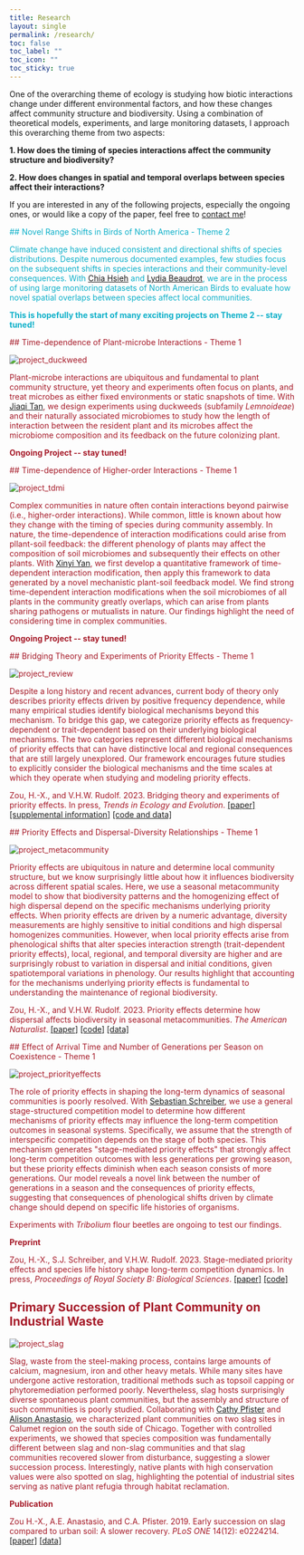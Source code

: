 ```yaml
---
title: Research
layout: single
permalink: /research/
toc: false
toc_label: ""
toc_icon: ""
toc_sticky: true
---
```


One of the overarching theme of ecology is studying how biotic interactions change under different environmental factors, and how these changes affect community structure and biodiversity. Using a combination of theoretical models, experiments, and large monitoring datasets, I approach this overarching theme from two aspects:

**1. How does the timing of species interactions affect the community structure and biodiversity?**

**2. How does changes in spatial and temporal overlaps between species affect their interactions?**

If you are interested in any of the following projects, especially the ongoing ones, or would like a copy of the paper, feel free to [contact me](mailto:hz70@rice.edu)!

<span style="color: #0eb0c9;">
## Novel Range Shifts in Birds of North America - Theme 2
<span>

Climate change have induced consistent and directional shifts of species distributions. Despite numerous documented examples, few studies focus on the subsequent shifts in species interactions and their community-level consequences. With [Chia Hsieh](https://chiahsieh72.wixsite.com/chiahsieh) and [Lydia Beaudrot](https://lydiabeaudrot.weebly.com/), we are in the process of using large monitoring datasets of North American Birds to evaluate how novel spatial overlaps between species affect local communities. 

**This is hopefully the start of many exciting projects on Theme 2  -- stay tuned!**

<span style="color: #a61b29;">
## Time-dependence of Plant-microbe Interactions - Theme 1
<span>

![project_duckweed](/images/project_duckweed.jpg)

Plant-microbe interactions are ubiquitous and fundamental to plant community structure, yet theory and experiments often focus on plants, and treat microbes as either fixed environments or static snapshots of time. With [Jiaqi Tan](https://jiaqitan.wixsite.com/mysite), we design experiments using duckweeds (subfamily *Lemnoideae*) and their naturally associated microbiomes to study how the length of interaction between the resident plant and its microbes affect the microbiome composition and its feedback on the future colonizing plant.

**Ongoing Project -- stay tuned!**

<span style="color: #a61b29;">
## Time-dependence of Higher-order Interactions - Theme 1
<span>

![project_tdmi](/images/project_tdmi.png)

Complex communities in nature often contain interactions beyond pairwise (i.e., higher-order interactions). While common, little is known about how they change with the timing of species during community assembly. In nature, the time-dependence of interaction modifications could arise from pllant-soil feedback: the different phenology of plants may affect the composition of soil microbiomes and subsequently their effects on other plants. With [Xinyi Yan](https://xinyi-yan.github.io/), we first develop a quantitative framework of time-dependent interaction modification, then apply this framework to data generated by a novel mechanistic plant-soil feedback model. We find strong time-dependent interaction modifications when the soil microbiomes of all plants in the community greatly overlaps, which can arise from plants sharing pathogens or mutualists in nature. Our findings highlight the need of considering time in complex communities.

**Ongoing Project -- stay tuned!**

<span style="color: #a61b29;">
## Bridging Theory and Experiments of Priority Effects - Theme 1
<span>

![project_review](/images/project_rev.png)

Despite a long history and recent advances, current body of theory only describes priority effects driven by positive frequency dependence, while many empirical studies identify biological mechanisms beyond this mechanism. To bridge this gap, we categorize priority effects as frequency-dependent or trait-dependent based on their underlying biological mechanisms. The two categories represent different biological mechanisms of priority effects that can have distinctive local and regional consequences that are still largely unexplored. Our framework encourages future studies to explicitly consider the biological mechanisms and the time scales at which they operate when studying and modeling priority effects.

Zou, H.-X., and V.H.W. Rudolf. 2023. Bridging theory and experiments of priority effects. In press, *Trends in Ecology and Evolution*. [[paper]](/files/Zou2023_TrendsEcolEvol.pdf) [[supplemental information]](https://www.sciencedirect.com/science/article/pii/S0169534723002124?via%3Dihub#s0070:~:text=files%20included%20with-,this,-article) [[code and data]](https://github.com/hengxingzou/Zou2023TrendsEcolEvol)

<span style="color: #a61b29;">
## Priority Effects and Dispersal-Diversity Relationships - Theme 1
<span>

![project_metacommunity](/images/project_me.png)

Priority effects are ubiquitous in nature and determine local community structure, but we know surprisingly little about how it influences biodiversity across different spatial scales. Here, we use a seasonal metacommunity model to show that biodiversity patterns and the homogenizing effect of high dispersal depend on the specific mechanisms underlying priority effects. When priority effects are driven by a numeric advantage, diversity measurements are highly sensitive to initial conditions and high dispersal homogenizes communities. However, when local priority effects arise from phenological shifts that alter species interaction strength (trait-dependent priority effects), local, regional, and temporal diversity are higher and are surprisingly robust to variation in dispersal and initial conditions, given spatiotemporal variations in phenology. Our results highlight that accounting for the mechanisms underlying priority effects is fundamental to understanding the maintenance of regional biodiversity.

Zou, H.-X., and V.H.W. Rudolf. 2023. Priority effects determine how dispersal affects biodiversity in seasonal metacommunities. *The American Naturalist*. [[paper]](https://doi.org/10.1086/725039) [[code]](https://github.com/hengxingzou/Zou2023AmNat) [[data]](https://doi.org/10.5061/dryad.sbcc2frb4)

<span style="color: #a61b29;">
## Effect of Arrival Time and Number of Generations per Season on Coexistence - Theme 1
<span>

![project_priorityeffects](/images/project_pe.png)

The role of priority effects in shaping the long-term dynamics of seasonal communities is poorly resolved. With [Sebastian Schreiber](https://schreiber.faculty.ucdavis.edu/), we use a general stage-structured competition model to determine how different mechanisms of priority effects may influence the long-term competition outcomes in seasonal systems. Specifically, we assume that the strength of interspecific competition depends on the stage of both species. This mechanism generates "stage-mediated priority effects" that strongly affect long-term competition outcomes with less generations per growing season, but these priority effects diminish when each season consists of more generations. Our model reveals a novel link between the number of generations in a season and the consequences of priority effects, suggesting that consequences of phenological shifts driven by climate change should depend on specific life histories of organisms.

Experiments with *Tribolium* flour beetles are ongoing to test our findings.

**Preprint**

Zou, H.-X., S.J. Schreiber, and V.H.W. Rudolf. 2023. Stage-mediated priority effects and species life history shape long-term competition dynamics. In press, *Proceedings of Royal Society B: Biological Sciences*. [[paper]](/files/Zou2023_ProcRSocB.pdf) [[code]](https://github.com/hengxingzou/Zou2023ProcRSocB)

## Primary Succession of Plant Community on Industrial Waste

![project_slag](/images/project_slag.jpg)

Slag, waste from the steel-making process, contains large amounts of calcium, magnesium, iron and other heavy metals. While many sites have undergone active restoration, traditional methods such as topsoil capping or phytoremediation performed poorly. Nevertheless, slag hosts surprisingly diverse spontaneous plant communities, but the assembly and structure of such communities is poorly studied. Collaborating with [Cathy Pfister](https://pfisterlab.uchicago.edu/) and [Alison Anastasio](https://sites.google.com/site/alisonanastasio/), we characterized plant communities on two slag sites in Calumet region on the south side of Chicago. Together with controlled experiments, we showed that species composition was fundamentally different between slag and non-slag communities and that slag communities recovered slower from disturbance, suggesting a slower succession process. Interestingly, native plants with high conservation values were also spotted on slag, highlighting the potential of industrial sites serving as native plant refugia through habitat reclamation.

**Publication**

Zou H.-X., A.E. Anastasio, and C.A. Pfister. 2019. Early succession on slag compared to urban soil: A slower recovery. *PLoS ONE* 14(12): e0224214. [[paper]](https://doi.org/10.1371/journal.pone.0224214) [[data]](https://figshare.com/s/b1f5158a1ea5030d5a92)
